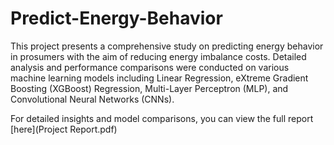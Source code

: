 # Predict-Energy-Behavior

This project presents a comprehensive study on predicting energy behavior in prosumers with the aim of reducing energy imbalance costs. Detailed analysis and performance comparisons were conducted on various machine learning models including Linear Regression, eXtreme Gradient Boosting (XGBoost) Regression, Multi-Layer Perceptron (MLP), and Convolutional Neural Networks (CNNs). 

For detailed insights and model comparisons, you can view the full report [here](Project Report.pdf)
